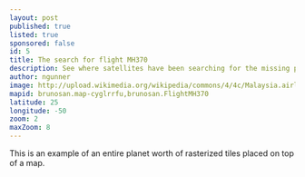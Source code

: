 ```yaml
---
layout: post
published: true
listed: true
sponsored: false
id: 5
title: The search for flight MH370
description: See where satellites have been searching for the missing plane.
author: ngunner
image: http://upload.wikimedia.org/wikipedia/commons/4/4c/Malaysia.airlines.b747-400.9m-mph.arp.jpg
mapid: brunosan.map-cyglrrfu,brunosan.FlightMH370
latitude: 25
longitude: -50
zoom: 2
maxZoom: 8
---
```

This is an example of an entire planet worth of rasterized tiles placed on top of a map.